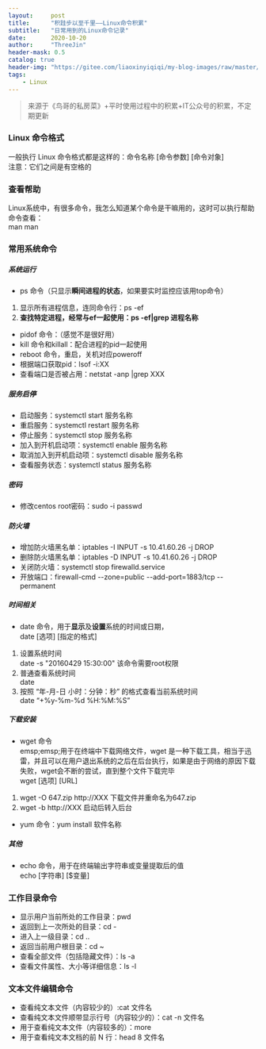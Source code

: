 ```yaml
---
layout:     post
title:      "积跬步以至千里——Linux命令积累"
subtitle:   "日常用到的Linux命令记录"
date:       2020-10-20
author:     "ThreeJin"
header-mask: 0.5
catalog: true
header-img: "https://gitee.com/liaoxinyiqiqi/my-blog-images/raw/master/img/linux.bmp"
tags:
    - Linux
---
```

> 来源于《鸟哥的私房菜》+平时使用过程中的积累+IT公众号的积累，不定期更新

### Linux 命令格式
一般执行 Linux 命令格式都是这样的：命令名称 [命令参数] [命令对象]  
注意：它们之间是有空格的
### 查看帮助
Linux系统中，有很多命令，我怎么知道某个命令是干嘛用的，这时可以执行帮助命令查看：  
man man  
### 常用系统命令
##### 系统运行
- ps 命令（只显示**瞬间进程的状态**，如果要实时监控应该用top命令）  
1. 显示所有进程信息，连同命令行：ps -ef  
2. **查找特定进程，经常与ef一起使用：ps -ef|grep 进程名称**  
- pidof 命令：（感觉不是很好用）
- kill 命令和killall：配合进程的pid一起使用
- reboot 命令，重启，关机对应poweroff
- 根据端口获取pid：lsof -i:XX
- 查看端口是否被占用：netstat  -anp  |grep   XXX

##### 服务启停
- 启动服务：systemctl start 服务名称
- 重启服务：systemctl restart 服务名称
- 停止服务：systemctl stop 服务名称
- 加入到开机启动项：systemctl enable 服务名称
- 取消加入到开机启动项：systemctl disable 服务名称
- 查看服务状态：systemctl status 服务名称 

##### 密码
- 修改centos root密码：sudo -i passwd
##### 防火墙
- 增加防火墙黑名单：iptables -I INPUT -s 10.41.60.26 -j DROP
- 删除防火墙黑名单：iptables -D INPUT -s 10.41.60.26 -j DROP
- 关闭防火墙：systemctl stop firewalld.service
- 开放端口：firewall-cmd --zone=public --add-port=1883/tcp --permanent

##### 时间相关
- date 命令，用于**显示**及**设置**系统的时间或日期，  
date [选项] [指定的格式]    
1. 设置系统时间  
date -s "20160429 15:30:00"  该命令需要root权限  
2. 普通查看系统时间  
date  
3. 按照 “年-月-日 小时：分钟：秒” 的格式查看当前系统时间  
date “+%y-%m-%d %H:%M:%S”  

##### 下载安装
- wget 命令  
emsp;emsp;用于在终端中下载网络文件，wget 是一种下载工具，相当于迅雷，并且可以在用户退出系统的之后在后台执行，如果是由于网络的原因下载失败，wget会不断的尝试，直到整个文件下载完毕  
wget [选项] [URL]  
1. wget -O 647.zip http://XXX 下载文件并重命名为647.zip  
2. wget -b http://XXX  启动后转入后台  
- yum 命令：yum install 软件名称

##### 其他
- echo 命令，用于在终端输出字符串或变量提取后的值  
echo [字符串] [$变量]  

### 工作目录命令
- 显示用户当前所处的工作目录：pwd 
- 返回到上一次所处的目录：cd -
- 进入上一级目录：cd ..
- 返回当前用户根目录：cd ~
- 查看全部文件（包括隐藏文件）：ls -a
- 查看文件属性、大小等详细信息：ls -l

### 文本文件编辑命令
- 查看纯文本文件（内容较少的）:cat 文件名
- 查看纯文本文件顺带显示行号（内容较少的）：cat -n 文件名
- 用于查看纯文本文件（内容较多的）：more
- 用于查看纯文本文档的前 N 行：head 8 文件名
